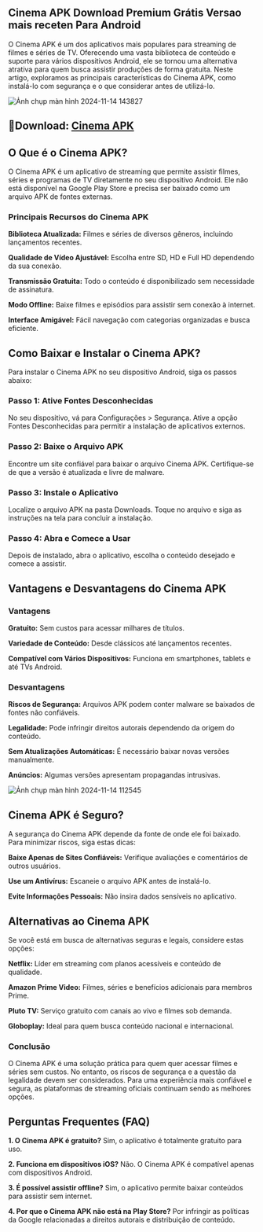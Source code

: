 ## Cinema APK Download Premium Grátis Versao mais receten Para Android
O Cinema APK é um dos aplicativos mais populares para streaming de filmes e séries de TV. Oferecendo uma vasta biblioteca de conteúdo e suporte para vários dispositivos Android, ele se tornou uma alternativa atrativa para quem busca assistir produções de forma gratuita. Neste artigo, exploramos as principais características do Cinema APK, como instalá-lo com segurança e o que considerar antes de utilizá-lo.

![Ảnh chụp màn hình 2024-11-14 143827](https://github.com/user-attachments/assets/39bdd1ef-ae3f-439f-8763-b943a6ccc350)

## 🍿Download: [Cinema APK](https://modilimitado.io/pt/cinema-apk)

## O Que é o Cinema APK?
O Cinema APK é um aplicativo de streaming que permite assistir filmes, séries e programas de TV diretamente no seu dispositivo Android. Ele não está disponível na Google Play Store e precisa ser baixado como um arquivo APK de fontes externas.

### Principais Recursos do Cinema APK

**Biblioteca Atualizada:** Filmes e séries de diversos gêneros, incluindo lançamentos recentes.

**Qualidade de Vídeo Ajustável:** Escolha entre SD, HD e Full HD dependendo da sua conexão.

**Transmissão Gratuita:** Todo o conteúdo é disponibilizado sem necessidade de assinatura.

**Modo Offline:** Baixe filmes e episódios para assistir sem conexão à internet.

**Interface Amigável:** Fácil navegação com categorias organizadas e busca eficiente.

## Como Baixar e Instalar o Cinema APK?
Para instalar o Cinema APK no seu dispositivo Android, siga os passos abaixo:

### Passo 1: Ative Fontes Desconhecidas
No seu dispositivo, vá para Configurações > Segurança.
Ative a opção Fontes Desconhecidas para permitir a instalação de aplicativos externos.

### Passo 2: Baixe o Arquivo APK
Encontre um site confiável para baixar o arquivo Cinema APK. Certifique-se de que a versão é atualizada e livre de malware.

### Passo 3: Instale o Aplicativo
Localize o arquivo APK na pasta Downloads.
Toque no arquivo e siga as instruções na tela para concluir a instalação.

### Passo 4: Abra e Comece a Usar
Depois de instalado, abra o aplicativo, escolha o conteúdo desejado e comece a assistir.

## Vantagens e Desvantagens do Cinema APK

### Vantagens

**Gratuito:** Sem custos para acessar milhares de títulos.

**Variedade de Conteúdo:** Desde clássicos até lançamentos recentes.

**Compatível com Vários Dispositivos:** Funciona em smartphones, tablets e até TVs Android.

### Desvantagens

**Riscos de Segurança:** Arquivos APK podem conter malware se baixados de fontes não confiáveis.

**Legalidade:** Pode infringir direitos autorais dependendo da origem do conteúdo.

**Sem Atualizações Automáticas:** É necessário baixar novas versões manualmente.

**Anúncios:** Algumas versões apresentam propagandas intrusivas.

![Ảnh chụp màn hình 2024-11-14 112545](https://github.com/user-attachments/assets/ae6e0e7b-a5bc-4e76-87f4-2dabb8c21278)


## Cinema APK é Seguro?
A segurança do Cinema APK depende da fonte de onde ele foi baixado. Para minimizar riscos, siga estas dicas:

**Baixe Apenas de Sites Confiáveis:** Verifique avaliações e comentários de outros usuários.

**Use um Antivírus:** Escaneie o arquivo APK antes de instalá-lo.

**Evite Informações Pessoais:** Não insira dados sensíveis no aplicativo.

## Alternativas ao Cinema APK
Se você está em busca de alternativas seguras e legais, considere estas opções:

**Netflix:** Líder em streaming com planos acessíveis e conteúdo de qualidade.

**Amazon Prime Video:** Filmes, séries e benefícios adicionais para membros Prime.

**Pluto TV:** Serviço gratuito com canais ao vivo e filmes sob demanda.

**Globoplay:** Ideal para quem busca conteúdo nacional e internacional.

### Conclusão
O Cinema APK é uma solução prática para quem quer acessar filmes e séries sem custos. No entanto, os riscos de segurança e a questão da legalidade devem ser considerados. Para uma experiência mais confiável e segura, as plataformas de streaming oficiais continuam sendo as melhores opções.

## Perguntas Frequentes (FAQ)

**1. O Cinema APK é gratuito?**
Sim, o aplicativo é totalmente gratuito para uso.

**2. Funciona em dispositivos iOS?**
Não. O Cinema APK é compatível apenas com dispositivos Android.

**3. É possível assistir offline?**
Sim, o aplicativo permite baixar conteúdos para assistir sem internet.

**4. Por que o Cinema APK não está na Play Store?**
Por infringir as políticas da Google relacionadas a direitos autorais e distribuição de conteúdo.
